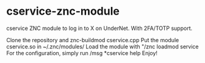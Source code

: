 # cservice-znc-module
cservice ZNC module to log in to X on UnderNet. With 2FA/TOTP support.

Clone the repository and znc-buildmod cservice.cpp
Put the module cservice.so in ~/.znc/modules/
Load the module with "/znc loadmod service
For the configuration, simply run /msg *cservice help
Enjoy!

